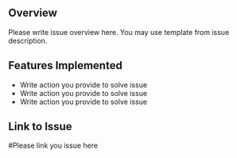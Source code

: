 ## Overview
Please write issue overview here. You may use template from issue description.

## Features Implemented
- Write action you provide to solve issue
- Write action you provide to solve issue
- Write action you provide to solve issue

## Link to Issue
#Please link you issue here

